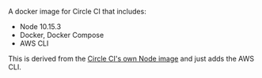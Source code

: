 A docker image for Circle CI that includes:

- Node 10.15.3
- Docker, Docker Compose
- AWS CLI

This is derived from the [Circle CI's own Node image](https://github.com/CircleCI-Public/circleci-dockerfiles/blob/master/node/images/8.12.0-stretch/Dockerfile) and just adds the AWS CLI.
